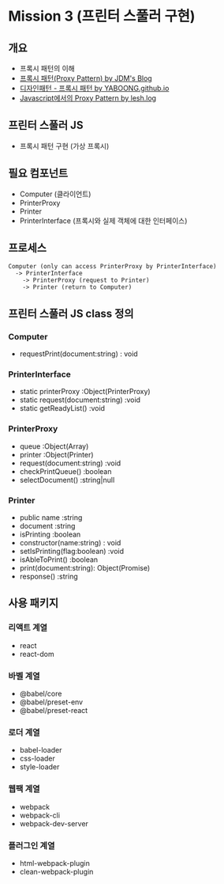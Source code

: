# Mission 3 (프린터 스풀러 구현)
## 개요
- 프록시 패턴의 이해
- [프록시 패턴(Proxy Pattern) by JDM's Blog](https://jdm.kr/blog/235)
- [디자인패턴 - 프록시 패턴 by YABOONG.github.io](https://yaboong.github.io/design-pattern/2018/10/17/proxy-pattern/)
- [Javascript에서의 Proxy Pattern by lesh.log](https://velog.io/@lesh/Javascript%EC%97%90%EC%84%9C%EC%9D%98-Proxy-Pattern%EA%B3%BC-Proxy%EA%B0%9D%EC%B2%B4-3njz2d5vl1)

## 프린터 스풀러 JS
- 프록시 패턴 구현 (가상 프록시)

## 필요 컴포넌트
- Computer (클라이언트)
- PrinterProxy
- Printer
- PrinterInterface (프록시와 실제 객체에 대한 인터페이스)

## 프로세스
```
Computer (only can access PrinterProxy by PrinterInterface)
  -> PrinterInterface 
    -> PrinterProxy (request to Printer)
    -> Printer (return to Computer)
```

## 프린터 스풀러 JS class 정의

### Computer
- requestPrint(document:string) : void

### PrinterInterface
- static printerProxy :Object(PrinterProxy)
- static request(document:string) :void
- static getReadyList() :void

### PrinterProxy
- queue :Object(Array)
- printer :Object(Printer)
- request(document:string) :void
- checkPrintQueue() :boolean
- selectDocument() :string|null

### Printer
- public name :string
- document :string
- isPrinting :boolean
- constructor(name:string) : void
- setIsPrinting(flag:boolean) :void
- isAbleToPrint() :boolean
- print(document:string): Object(Promise)
- response() :string

## 사용 패키지
### 리액트 계열
- react
- react-dom
### 바벨 계열
- @babel/core 
- @babel/preset-env 
- @babel/preset-react
### 로더 계열
- babel-loader 
- css-loader 
- style-loader 
### 웹팩 계열
- webpack 
- webpack-cli 
- webpack-dev-server
### 플러그인 계열
- html-webpack-plugin 
- clean-webpack-plugin